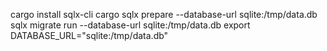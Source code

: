 cargo install sqlx-cli
cargo sqlx prepare --database-url sqlite:/tmp/data.db
sqlx migrate run --database-url sqlite:/tmp/data.db
export DATABASE_URL="sqlite:/tmp/data.db"
